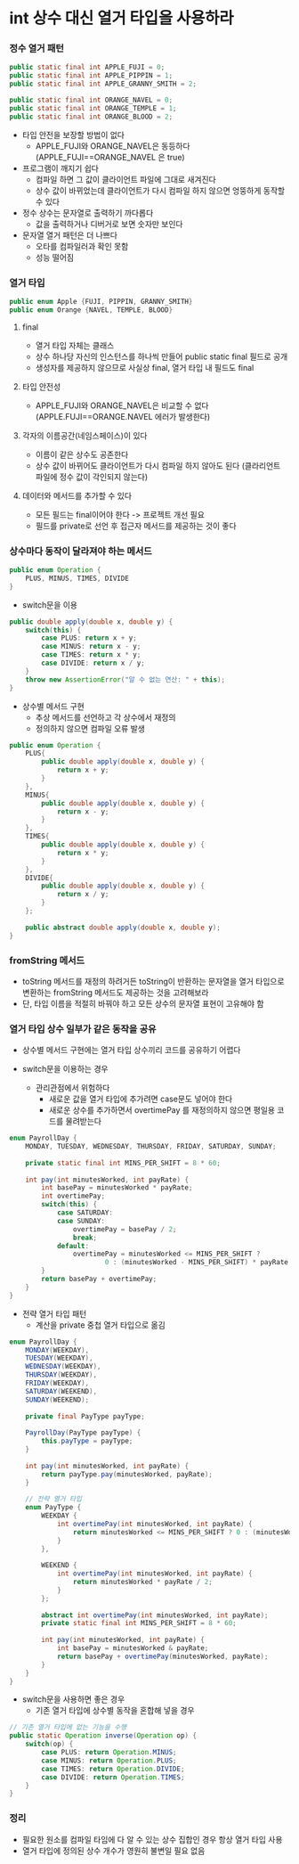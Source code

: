 # int 상수 대신 열거 타입을 사용하라

### 정수 열거 패턴
```java
public static final int APPLE_FUJI = 0;
public static final int APPLE_PIPPIN = 1;
public static final int APPLE_GRANNY_SMITH = 2;

public static final int ORANGE_NAVEL = 0;
public static final int ORANGE_TEMPLE = 1;
public static final int ORANGE_BLOOD = 2;
```
- 타입 안전을 보장할 방법이 없다
    - APPLE_FUJI와 ORANGE_NAVEL은 동등하다 (APPLE_FUJI==ORANGE_NAVEL 은 true)
- 프로그램이 깨지기 쉽다
    - 컴파일 하면 그 값이 클라이언트 파일에 그대로 새겨진다
    - 상수 값이 바뀌었는데 클라이언트가 다시 컴파일 하지 않으면 엉뚱하게 동작할 수 있다
- 정수 상수는 문자열로 출력하기 까다롭다
    - 값을 출력하거나 디버거로 보면 숫자만 보인다 
- 문자열 열거 패턴은 더 나쁘다
    - 오타를 컴파일러과 확인 못함
    - 성능 떨어짐
    
### 열거 타입
```java
public enum Apple {FUJI, PIPPIN, GRANNY_SMITH}
public enum Orange {NAVEL, TEMPLE, BLOOD}
```
1. final
    - 열거 타입 자체는 클래스
    - 상수 하나당 자신의 인스턴스를 하나씩 만들어 public static final 필드로 공개
    - 생성자를 제공하지 않으므로 사실상 final, 열거 타입 내 필드도 final


2. 타입 안전성
    - APPLE_FUJI와 ORANGE_NAVEL은 비교할 수 없다 (APPLE.FUJI==ORANGE.NAVEL 에러가 발생한다)
    

3. 각자의 이름공간(네임스페이스)이 있다
    - 이름이 같은 상수도 공존한다
    - 상수 값이 바뀌어도 클라이언트가 다시 컴파일 하지 않아도 된다 (클라리언트 파일에 정수 값이 각인되지 않는다)
   
 
4. 데이터와 메서드를 추가할 수 있다
    - 모든 필드는 final이어야 한다 -> 프로젝트 개선 필요
    - 필드를 private로 선언 후 접근자 메서드를 제공하는 것이 좋다
    
### 상수마다 동작이 달라져야 하는 메서드
```java
public enum Operation {
    PLUS, MINUS, TIMES, DIVIDE
}
```

- switch문을 이용
```java
public double apply(double x, double y) {
    switch(this) {
        case PLUS: return x + y;
        case MINUS: return x - y;
        case TIMES: return x * y;
        case DIVIDE: return x / y;
    }
    throw new AssertionError("알 수 없는 연산: " + this);
}
```

- 상수별 메서드 구현 
    - 추상 메서드를 선언하고 각 상수에서 재정의
    - 정의하지 않으면 컴파일 오류 발생
```java
public enum Operation {
    PLUS{
        public double apply(double x, double y) {
            return x + y;
        }
    }, 
    MINUS{
        public double apply(double x, double y) {
            return x - y;
        }
    }, 
    TIMES{
        public double apply(double x, double y) {
            return x * y;
        }
    }, 
    DIVIDE{
        public double apply(double x, double y) {
            return x / y;
        }
    };
    
    public abstract double apply(double x, double y);    
}
```

### fromString 메서드
- toString 메서드를 재정의 하려거든 toString이 반환하는 문자열을 열거 타입으로 변환하는 fromString 메서드도 제공하는 것을 고려해보라
- 단, 타입 이름을 적절히 바꿔야 하고 모든 상수의 문자열 표현이 고유해야 함

### 열거 타입 상수 일부가 같은 동작을 공유 
- 상수별 메서드 구현에는 열거 타입 상수끼리 코드를 공유하기 어렵다


- switch문을 이용하는 경우
    - 관리관점에서 위험하다
        - 새로운 값을 열거 타입에 추가려면 case문도 넣어야 한다
        - 새로운 상수를 추가하면서 overtimePay 를 재정의하지 않으면 평일용 코드를 물려받는다
```java
enum PayrollDay {
    MONDAY, TUESDAY, WEDNESDAY, THURSDAY, FRIDAY, SATURDAY, SUNDAY;
    
    private static final int MINS_PER_SHIFT = 8 * 60;
    
    int pay(int minutesWorked, int payRate) {
        int basePay = minutesWorked * payRate;
        int overtimePay;
        switch(this) {
            case SATURDAY:
            case SUNDAY:
                overtimePay = basePay / 2;
                break;
            default:
                overtimePay = minutesWorked <= MINS_PER_SHIFT ? 
                        0 : (minutesWorked - MINS_PER_SHIFT) * payRate / 2;
        }
        return basePay + overtimePay;
    }
}
```

- 전략 열거 타입 패턴
    - 계산을 private 중첩 열거 타입으로 옮김
```java
enum PayrollDay {
    MONDAY(WEEKDAY),
    TUESDAY(WEEKDAY),
    WEDNESDAY(WEEKDAY),
    THURSDAY(WEEKDAY),
    FRIDAY(WEEKDAY),
    SATURDAY(WEEKEND),
    SUNDAY(WEEKEND);
    
    private final PayType payType;
    
    PayrollDay(PayType payType) {
        this.payType = payType;
    }
    
    int pay(int minutesWorked, int payRate) {
        return payType.pay(minutesWorked, payRate);
    }
    
    // 전략 열거 타입
    enum PayType {
        WEEKDAY {
            int overtimePay(int minutesWorked, int payRate) {
                return minutesWorked <= MINS_PER_SHIFT ? 0 : (minutesWorked - MINS_PER_SHIFT) * payRate / 2;
            }
        },
        
        WEEKEND {
            int overtimePay(int minutesWorked, int payRate) {
                return minutesWorked * payRate / 2;
            }
        };
        
        abstract int overtimePay(int minutesWorked, int payRate);
        private static final int MINS_PER_SHIFT = 8 * 60;
        
        int pay(int minutesWorked, int payRate) {
            int basePay = minutesWorked & payRate;
            return basePay + overtimePay(minutesWorked, payRate);
        }
    }
}
```

- switch문을 사용하면 좋은 경우
    - 기존 열거 타입에 상수별 동작을 혼합해 넣을 경우
```java
// 기존 열거 타입에 없는 기능을 수행
public static Operation inverse(Operation op) {
    switch(op) {
        case PLUS: return Operation.MINUS;
        case MINUS: return Operation.PLUS;
        case TIMES: return Operation.DIVIDE;
        case DIVIDE: return Operation.TIMES;
    }
}   
```

### 정리
- 필요한 원소를 컴파일 타임에 다 알 수 있는 상수 집합인 경우 항상 열거 타입 사용
- 열거 타입에 정의된 상수 개수가 영원히 불변일 필요 없음
